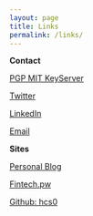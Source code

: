 ```yaml
---
layout: page
title: Links
permalink: /links/
---
```


**Contact**

[PGP MIT KeyServer](https://pgp.mit.edu/pks/lookup?op=vindex&search=0xDD747F947C6A83DC)

[Twitter](https://www.twitter.com/superruserr)

[LinkedIn](https://www.linkedin.com/in/hannahsuarez)

[Email](mailto:info@suarez.id.au)

**Sites**

[Personal Blog](https://www.hannahsuarez.me/blog/)

[Fintech.pw](http://www.fintech.pw)

[Github: hcs0](http://www.github.com/hcs0)
